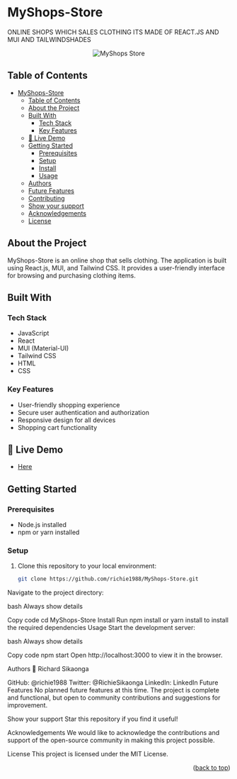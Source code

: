 # MyShops-Store
ONLINE SHOPS WHICH SALES CLOTHING ITS MADE OF REACT.JS AND MUI AND TAILWINDSHADES

<div align="center">
  <img src="/path/to/your/logo.png" width="auto" height="auto" alt="MyShops Store">
</div>
<a name="readme-top"></a>

## Table of Contents

- [MyShops-Store](#myshops-store)
  - [Table of Contents](#table-of-contents)
  - [About the Project](#about-the-project)
  - [Built With](#built-with)
    - [Tech Stack](#tech-stack)
    - [Key Features](#key-features)
  - [🚀 Live Demo](#-live-demo)
  - [Getting Started](#getting-started)
    - [Prerequisites](#prerequisites)
    - [Setup](#setup)
    - [Install](#install)
    - [Usage](#usage)
  - [Authors](#authors)
  - [Future Features](#future-features)
  - [Contributing](#contributing)
  - [Show your support](#show-your-support)
  - [Acknowledgements](#acknowledgements)
  - [License](#license)

## About the Project <a name="about-the-project"></a>

MyShops-Store is an online shop that sells clothing. The application is built using React.js, MUI, and Tailwind CSS. It provides a user-friendly interface for browsing and purchasing clothing items.

## Built With <a name="built-with"></a>

### Tech Stack <a name="tech-stack"></a>

- JavaScript
- React
- MUI (Material-UI)
- Tailwind CSS
- HTML
- CSS

### Key Features <a name="key-features"></a>

- User-friendly shopping experience
- Secure user authentication and authorization
- Responsive design for all devices
- Shopping cart functionality

## 🚀 Live Demo <a name="live-demo"></a>

- [Here](https://myshops-store.richie1988.vercel.app/)

## Getting Started <a name="getting-started"></a>

### Prerequisites <a name="prerequisites"></a>

- Node.js installed
- npm or yarn installed

### Setup <a name="setup"></a>

1. Clone this repository to your local environment:

   ```bash
   git clone https://github.com/richie1988/MyShops-Store.git
Navigate to the project directory:

bash
Always show details

Copy code
cd MyShops-Store
Install <a name="install"></a>
Run npm install or yarn install to install the required dependencies
Usage <a name="usage"></a>
Start the development server:

bash
Always show details

Copy code
npm start
Open http://localhost:3000 to view it in the browser.

Authors <a name="authors"></a>
👤 Richard Sikaonga

GitHub: @richie1988
Twitter: @RichieSikaonga
LinkedIn: LinkedIn
Future Features <a name="future-features"></a>
No planned future features at this time. The project is complete and functional, but open to community contributions and suggestions for improvement.

Show your support <a name="show-your-support"></a>
Star this repository if you find it useful!

Acknowledgements <a name="acknowledgements"></a>
We would like to acknowledge the contributions and support of the open-source community in making this project possible.

License <a name="license"></a>
This project is licensed under the MIT License.

<p align="right">(<a href="#readme-top">back to top</a>)</p>